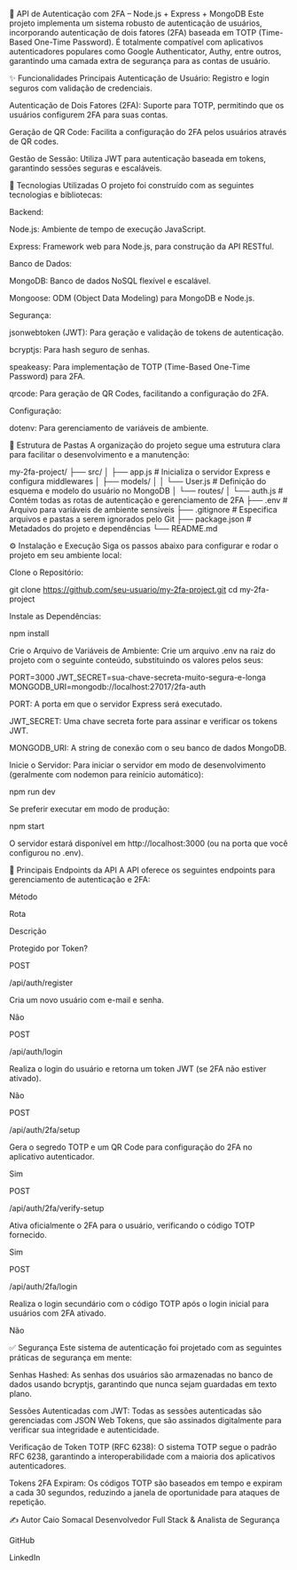 🔐 API de Autenticação com 2FA – Node.js + Express + MongoDB
Este projeto implementa um sistema robusto de autenticação de usuários, incorporando autenticação de dois fatores (2FA) baseada em TOTP (Time-Based One-Time Password). É totalmente compatível com aplicativos autenticadores populares como Google Authenticator, Authy, entre outros, garantindo uma camada extra de segurança para as contas de usuário.

✨ Funcionalidades Principais
Autenticação de Usuário: Registro e login seguros com validação de credenciais.

Autenticação de Dois Fatores (2FA): Suporte para TOTP, permitindo que os usuários configurem 2FA para suas contas.

Geração de QR Code: Facilita a configuração do 2FA pelos usuários através de QR codes.

Gestão de Sessão: Utiliza JWT para autenticação baseada em tokens, garantindo sessões seguras e escaláveis.

🚀 Tecnologias Utilizadas
O projeto foi construído com as seguintes tecnologias e bibliotecas:

Backend:

Node.js: Ambiente de tempo de execução JavaScript.

Express: Framework web para Node.js, para construção da API RESTful.

Banco de Dados:

MongoDB: Banco de dados NoSQL flexível e escalável.

Mongoose: ODM (Object Data Modeling) para MongoDB e Node.js.

Segurança:

jsonwebtoken (JWT): Para geração e validação de tokens de autenticação.

bcryptjs: Para hash seguro de senhas.

speakeasy: Para implementação de TOTP (Time-Based One-Time Password) para 2FA.

qrcode: Para geração de QR Codes, facilitando a configuração do 2FA.

Configuração:

dotenv: Para gerenciamento de variáveis de ambiente.

📁 Estrutura de Pastas
A organização do projeto segue uma estrutura clara para facilitar o desenvolvimento e a manutenção:

my-2fa-project/
├── src/
│ ├── app.js # Inicializa o servidor Express e configura middlewares
│ ├── models/
│ │ └── User.js # Definição do esquema e modelo do usuário no MongoDB
│ └── routes/
│ └── auth.js # Contém todas as rotas de autenticação e gerenciamento de 2FA
├── .env # Arquivo para variáveis de ambiente sensíveis
├── .gitignore # Especifica arquivos e pastas a serem ignorados pelo Git
├── package.json # Metadados do projeto e dependências
└── README.md 

⚙️ Instalação e Execução
Siga os passos abaixo para configurar e rodar o projeto em seu ambiente local:

Clone o Repositório:

git clone https://github.com/seu-usuario/my-2fa-project.git
cd my-2fa-project

Instale as Dependências:

npm install

Crie o Arquivo de Variáveis de Ambiente:
Crie um arquivo .env na raiz do projeto com o seguinte conteúdo, substituindo os valores pelos seus:

PORT=3000
JWT_SECRET=sua-chave-secreta-muito-segura-e-longa
MONGODB_URI=mongodb://localhost:27017/2fa-auth

PORT: A porta em que o servidor Express será executado.

JWT_SECRET: Uma chave secreta forte para assinar e verificar os tokens JWT.

MONGODB_URI: A string de conexão com o seu banco de dados MongoDB.

Inicie o Servidor:
Para iniciar o servidor em modo de desenvolvimento (geralmente com nodemon para reinício automático):

npm run dev

Se preferir executar em modo de produção:

npm start

O servidor estará disponível em http://localhost:3000 (ou na porta que você configurou no .env).

📲 Principais Endpoints da API
A API oferece os seguintes endpoints para gerenciamento de autenticação e 2FA:

Método

Rota

Descrição

Protegido por Token?

POST

/api/auth/register

Cria um novo usuário com e-mail e senha.

Não

POST

/api/auth/login

Realiza o login do usuário e retorna um token JWT (se 2FA não estiver ativado).

Não

POST

/api/auth/2fa/setup

Gera o segredo TOTP e um QR Code para configuração do 2FA no aplicativo autenticador.

Sim

POST

/api/auth/2fa/verify-setup

Ativa oficialmente o 2FA para o usuário, verificando o código TOTP fornecido.

Sim

POST

/api/auth/2fa/login

Realiza o login secundário com o código TOTP após o login inicial para usuários com 2FA ativado.

Não

✅ Segurança
Este sistema de autenticação foi projetado com as seguintes práticas de segurança em mente:

Senhas Hashed: As senhas dos usuários são armazenadas no banco de dados usando bcryptjs, garantindo que nunca sejam guardadas em texto plano.

Sessões Autenticadas com JWT: Todas as sessões autenticadas são gerenciadas com JSON Web Tokens, que são assinados digitalmente para verificar sua integridade e autenticidade.

Verificação de Token TOTP (RFC 6238): O sistema TOTP segue o padrão RFC 6238, garantindo a interoperabilidade com a maioria dos aplicativos autenticadores.

Tokens 2FA Expiram: Os códigos TOTP são baseados em tempo e expiram a cada 30 segundos, reduzindo a janela de oportunidade para ataques de repetição.

✍️ Autor
Caio Somacal
Desenvolvedor Full Stack & Analista de Segurança

GitHub

LinkedIn